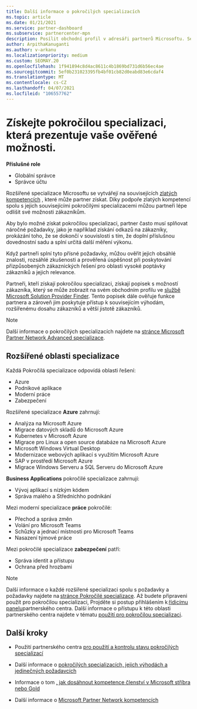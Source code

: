 ```yaml
---
title: Další informace o pokročilých specializacích
ms.topic: article
ms.date: 01/21/2021
ms.service: partner-dashboard
ms.subservice: partnercenter-mpn
description: Posílit obchodní profil v adresáři partnerů Microsoftu. Seznamte se s pokročilými specializacemi, které můžete dosáhnout spolu se stávajícími zlatými a Stříbrnémi kompetencemi.
author: ArpithaKanuganti
ms.author: v-arkanu
ms.localizationpriority: medium
ms.custom: SEOMAY.20
ms.openlocfilehash: 1f941894c8d4ac8611c4b1869bd731d6b56ec4ae
ms.sourcegitcommit: 5ef0b231023395fb4bf01cb82d0eabd83e6cdaf4
ms.translationtype: MT
ms.contentlocale: cs-CZ
ms.lasthandoff: 04/07/2021
ms.locfileid: "106557762"
---
```

# <a name="earn-an-advanced-specialization-to-showcase-your-validated-capabilities"></a>Získejte pokročilou specializaci, která prezentuje vaše ověřené možnosti.

**Příslušné role**

- Globální správce
- Správce účtu

Rozšířené specializace Microsoftu se vytvářejí na souvisejících [zlatých kompetencích](learn-about-competencies.md) , které může partner získat. Díky podpoře zlatých kompetencí spolu s jejich souvisejícími pokročilými specializacemi můžou partneři lépe odlišit své možnosti zákazníkům.

Aby bylo možné získat pokročilou specializaci, partner často musí splňovat náročné požadavky, jako je například získání odkazů na zákazníky, prokázání toho, že se dokončí v souvislosti s tím, že doplní příslušnou dovednostní sadu a splní určitá další měření výkonu.

Když partneři splní tyto přísné požadavky, můžou ověřit jejich obsáhlé znalosti, rozsáhlé zkušenosti a prověřená úspěšnost při poskytování přizpůsobených zákaznických řešení pro oblasti vysoké poptávky zákazníků a jejich relevance.

Partneři, kteří získají pokročilou specializaci, získají popisek s možností zákazníka, který se může zobrazit na svém obchodním profilu ve [službě Microsoft Solution Provider Finder](https://www.microsoft.com/solution-providers/home). Tento popisek dále ověřuje funkce partnera a zároveň jim poskytuje přístup k souvisejícím výhodám, rozšířenému dosahu zákazníků a větší jistotě zákazníků.

> [!NOTE]
> Další informace o pokročilých specializacích najdete na [stránce Microsoft Partner Network Advanced specializace](https://partner.microsoft.com/membership/advanced-specialization).

## <a name="advanced-specialization-areas"></a>Rozšířené oblasti specializace

Každá Pokročilá specializace odpovídá oblasti řešení:

- Azure
- Podnikové aplikace
- Moderní práce
- Zabezpečení

Rozšířené specializace **Azure** zahrnují:

- Analýza na Microsoft Azure
- Migrace datových skladů do Microsoft Azure
- Kubernetes v Microsoft Azure
- Migrace pro Linux a open source databáze na Microsoft Azure
- Microsoft Windows Virtual Desktop
- Modernizace webových aplikací s využitím Microsoft Azure
- SAP v prostředí Microsoft Azure
- Migrace Windows Serveru a SQL Serveru do Microsoft Azure

**Business Applications** pokročilé specializace zahrnují:

- Vývoj aplikací s nízkým kódem
- Správa malého a Středníchho podnikání

Mezi moderní specializace **práce** pokročilé:

- Přechod a správa změn
- Volání pro Microsoft Teams
- Schůzky a jednací místnosti pro Microsoft Teams
- Nasazení týmové práce

Mezi pokročilé specializace **zabezpečení** patří:

- Správa identit a přístupu
- Ochrana před hrozbami

> [!NOTE]
> Další informace o každé rozšířené specializaci spolu s požadavky a požadavky najdete na [stránce Pokročilé specializace](https://partner.microsoft.com/membership/advanced-specialization). Až budete připraveni použít pro pokročilou specializaci, Projděte si postup přihlášením k [řídicímu panelu](https://partner.microsoft.com/dashboard)partnerského centra. Další informace o přístupu k této oblasti partnerského centra najdete v tématu [použití pro pokročilou specializaci](advanced-specializations-apply.md).

## <a name="next-steps"></a>Další kroky

- Použití partnerského centra [pro použití a kontrolu stavu pokročilých specializací](advanced-specializations-apply.md)

- Další informace o [pokročilých specializacích, jejich výhodách a jedinečných požadavcích](https://partner.microsoft.com/membership/advanced-specialization)

- Informace o tom [, jak dosáhnout kompetence členství v Microsoft stříbra nebo Gold](learn-about-competencies.md)

- Další informace o [Microsoft Partner Network kompetencích](https://partner.microsoft.com/membership/competencies)